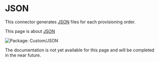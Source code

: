 # JSON

This connector generates [JSON](https://www.json.org/json-en.html) files for each provisioning
order.

This page is about [ JSON ](/docs/identitymanager/saas/identitymanager/integration-guide/connectors/references-packages/json/index.md)

![Package: Custom/JSON](/img/product_docs/identitymanager/identitymanager/integration-guide/connectors/references-connectors/json/packages_json_v603.webp)

The documentation is not yet available for this page and will be completed in the near future.
